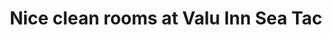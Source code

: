 ---
title: "Nice clean rooms at Valu Inn Sea Tac"
layout: picture
picture: "/assets/posts/2018-02-03-nice-clean-rooms-at-valu-inn-sea-tac/20180203_081306321_iOS.jpg"
tags:
  - Looking Up
  - SeaTac
---